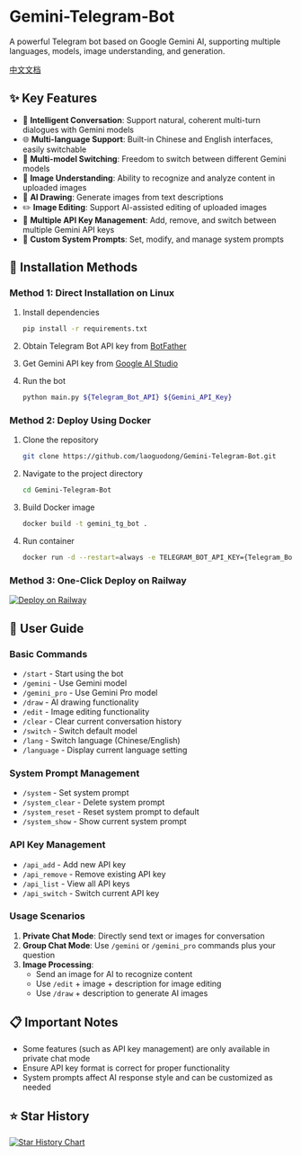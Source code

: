 # Gemini-Telegram-Bot

A powerful Telegram bot based on Google Gemini AI, supporting multiple languages, models, image understanding, and generation.

[中文文档](https://github.com/laoguodong/Gemini-Telegram-Bot/blob/main/README.md)

## ✨ Key Features

- 💬 **Intelligent Conversation**: Support natural, coherent multi-turn dialogues with Gemini models
- 🌐 **Multi-language Support**: Built-in Chinese and English interfaces, easily switchable
- 🔄 **Multi-model Switching**: Freedom to switch between different Gemini models
- 📸 **Image Understanding**: Ability to recognize and analyze content in uploaded images
- 🎨 **AI Drawing**: Generate images from text descriptions
- ✏️ **Image Editing**: Support AI-assisted editing of uploaded images
- 🔑 **Multiple API Key Management**: Add, remove, and switch between multiple Gemini API keys
- 📝 **Custom System Prompts**: Set, modify, and manage system prompts

## 🚀 Installation Methods

### Method 1: Direct Installation on Linux

1. Install dependencies
   ```bash
   pip install -r requirements.txt
   ```

2. Obtain Telegram Bot API key from [BotFather](https://t.me/BotFather)

3. Get Gemini API key from [Google AI Studio](https://makersuite.google.com/app/apikey)

4. Run the bot
   ```bash
   python main.py ${Telegram_Bot_API} ${Gemini_API_Key}
   ```

### Method 2: Deploy Using Docker

1. Clone the repository
   ```bash
   git clone https://github.com/laoguodong/Gemini-Telegram-Bot.git
   ```

2. Navigate to the project directory
   ```bash
   cd Gemini-Telegram-Bot
   ```

3. Build Docker image
   ```bash
   docker build -t gemini_tg_bot .
   ```

4. Run container
   ```bash
   docker run -d --restart=always -e TELEGRAM_BOT_API_KEY={Telegram_Bot_API} -e GEMINI_API_KEYS={Gemini_API_Key} gemini_tg_bot
   ```

### Method 3: One-Click Deploy on Railway

[![Deploy on Railway](https://railway.com/button.svg)](https://railway.com/template/ya_ZL5?referralCode=HPHyYT)

## 📖 User Guide

### Basic Commands

- `/start` - Start using the bot
- `/gemini` - Use Gemini model
- `/gemini_pro` - Use Gemini Pro model
- `/draw` - AI drawing functionality
- `/edit` - Image editing functionality
- `/clear` - Clear current conversation history
- `/switch` - Switch default model
- `/lang` - Switch language (Chinese/English)
- `/language` - Display current language setting

### System Prompt Management

- `/system` - Set system prompt
- `/system_clear` - Delete system prompt
- `/system_reset` - Reset system prompt to default
- `/system_show` - Show current system prompt

### API Key Management

- `/api_add` - Add new API key
- `/api_remove` - Remove existing API key
- `/api_list` - View all API keys
- `/api_switch` - Switch current API key

### Usage Scenarios

1. **Private Chat Mode**: Directly send text or images for conversation
2. **Group Chat Mode**: Use `/gemini` or `/gemini_pro` commands plus your question
3. **Image Processing**:
   - Send an image for AI to recognize content
   - Use `/edit` + image + description for image editing
   - Use `/draw` + description to generate AI images

## 📋 Important Notes

- Some features (such as API key management) are only available in private chat mode
- Ensure API key format is correct for proper functionality
- System prompts affect AI response style and can be customized as needed

## ⭐ Star History

[![Star History Chart](https://api.star-history.com/svg?repos=laoguodong/Gemini-Telegram-Bot&type=Date)](https://star-history.com/#laoguodong/Gemini-Telegram-Bot&Date)
